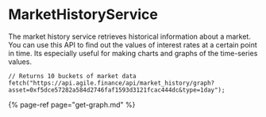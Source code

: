 # MarketHistoryService

The market history service retrieves historical information about a market. You can use this API to find out the values of interest rates at a certain point in time. Its especially useful for making charts and graphs of the time-series values.

```text
// Returns 10 buckets of market data
fetch("https://api.agile.finance/api/market_history/graph?asset=0xf5dce57282a584d2746faf1593d3121fcac444dc&type=1day");
```

{% page-ref page="get-graph.md" %}


